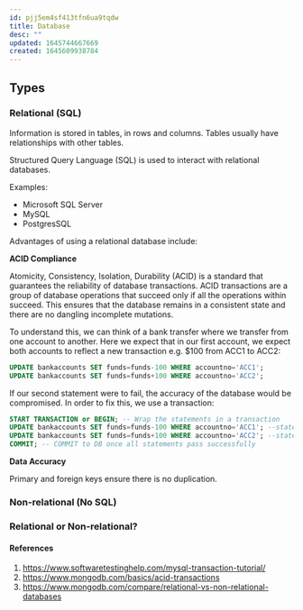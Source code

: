 ```yaml
---
id: pjj5em4sf413tfn6ua9tqdw
title: Database
desc: ""
updated: 1645744667669
created: 1645609938784
---
```


## Types

### Relational (SQL)

Information is stored in tables, in rows and columns. Tables usually have relationships with other tables.

Structured Query Language (SQL) is used to interact with relational databases.

Examples:

- Microsoft SQL Server
- MySQL
- PostgresSQL

Advantages of using a relational database include:

**ACID Compliance**

Atomicity, Consistency, Isolation, Durability (ACID) is a standard that guarantees the reliability of database transactions. ACID transactions are a group of database operations that succeed only if all the operations within succeed. This ensures that the database remains in a consistent state and there are no dangling incomplete mutations.

To understand this, we can think of a bank transfer where we transfer from one account to another. Here we expect that in our first account, we expect both accounts to reflect a new transaction e.g. $100 from ACC1 to ACC2:

```SQL
UPDATE bankaccounts SET funds=funds-100 WHERE accountno='ACC1';
UPDATE bankaccounts SET funds=funds+100 WHERE accountno='ACC2';
```

If our second statement were to fail, the accuracy of the database would be compromised. In order to fix this, we use a transaction:

```SQL
START TRANSACTION or BEGIN; -- Wrap the statements in a transaction
UPDATE bankaccounts SET funds=funds-100 WHERE accountno='ACC1'; --statement2
UPDATE bankaccounts SET funds=funds+100 WHERE accountno='ACC2'; --statement3
COMMIT; -- COMMIT to DB once all statements pass successfully
```

**Data Accuracy**

Primary and foreign keys ensure there is no duplication.

### Non-relational (No SQL)

### Relational or Non-relational?

#### References

1. https://www.softwaretestinghelp.com/mysql-transaction-tutorial/
2. https://www.mongodb.com/basics/acid-transactions
3. https://www.mongodb.com/compare/relational-vs-non-relational-databases

